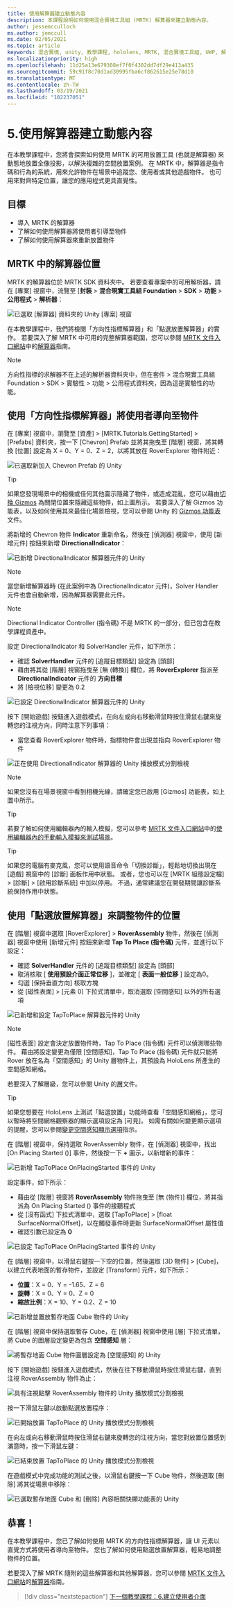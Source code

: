 ```yaml
---
title: 使用解算器建立動態內容
description: 本課程說明如何使用混合實境工具組 (MRTK) 解算器來建立動態內容。
author: jessemcculloch
ms.author: jemccull
ms.date: 02/05/2021
ms.topic: article
keywords: 混合實境, unity, 教學課程, hololens, MRTK, 混合實境工具組, UWP, 解算器
ms.localizationpriority: high
ms.openlocfilehash: 11d25a13e679308ef7f0f4302dd7df29e413a435
ms.sourcegitcommit: 59c91f8c70d1ad30995fba6cf862615e25e78d10
ms.translationtype: MT
ms.contentlocale: zh-TW
ms.lasthandoff: 03/19/2021
ms.locfileid: "102237051"
---
```

# <a name="5-creating-dynamic-content-using-solvers"></a>5.使用解算器建立動態內容

在本教學課程中，您將會探索如何使用 MRTK 的可用放置工具 (也就是解算器) 來動態地放置全像投影，以解決複雜的空間放置案例。 在 MRTK 中，解算器是指令碼和行為的系統，用來允許物件在場景中追蹤您、使用者或其他遊戲物件。 也可用來對齊特定位置，讓您的應用程式更具直覺性。

## <a name="objectives"></a>目標

* 導入 MRTK 的解算器
* 了解如何使用解算器將使用者引導至物件
* 了解如何使用解算器來重新放置物件

## <a name="location-of-solvers-in-the-mrtk"></a>MRTK 中的解算器位置

 MRTK 的解算器位於 MRTK SDK 資料夾中。 若要查看專案中的可用解析器，請在 [專案] 視窗中，流覽至 [**封裝**  >  **混合現實工具組 Foundation**  >  **SDK**  >  **功能**  >  **公用程式**  >  **解析器**：

![已選取 [解算器] 資料夾的 Unity [專案] 視窗](images/mr-learning-base/base-05-section1-step1-1.png)

在本教學課程中，我們將檢閱「方向性指標解算器」和「點選放置解算器」的實作。 若要深入了解 MRTK 中可用的完整解算器範圍，您可以參閱 [MRTK 文件入口網站](https://docs.microsoft.com/windows/mixed-reality/mrtk-docs)中的[解算器](https://docs.microsoft.com/windows/mixed-reality/mrtk-docs/features/ux-building-blocks/solvers/solver.md)指南。

> [!NOTE]
> 方向性指標的求解器不在上述的解析器資料夾中，但在套件 > 混合現實工具組 Foundation > SDK > 實驗性 > 功能 > 公用程式資料夾，因為這是實驗性的功能。

## <a name="using-the-directional-indicator-solver-to-direct-the-user-to-objects"></a>使用「方向性指標解算器」將使用者導向至物件

在 [專案] 視窗中，瀏覽至 [資產]  >  [MRTK.Tutorials.GettingStarted]  >  [Prefabs] 資料夾，按一下 [Chevron] Prefab 並將其拖曳至 [階層] 視窗，將其轉換 [位置] 設定為 X = 0、Y = 0、Z = 2，以將其放在 RoverExplorer 物件附近：

![已選取新加入 Chevron Prefab 的 Unity](images/mr-learning-base/base-05-section2-step1-1.png)

> [!TIP]
> 如果您發現場景中的相機或任何其他圖示隱藏了物件，或造成混亂，您可以藉由<a href="https://docs.unity3d.com/2019.1/Documentation/Manual/GizmosMenu.html" target="_blank">切換 Gizmos</a> 為關閉位置來隱藏這些物件，如上圖所示。 若要深入了解 Gizmos 功能表，以及如何使用其來最佳化場景檢視，您可以參閱 Unity 的 <a href="https://docs.unity3d.com/Manual/GizmosMenu.html" target="_blank">Gizmos 功能表</a>文件。

將新增的 Chevron 物件 **Indicator** 重新命名，然後在 [偵測器] 視窗中，使用 [新增元件] 按鈕來新增 **DirectionalIndicator**：

![已新增 DirectionalIndicator 解算器元件的 Unity](images/mr-learning-base/base-05-section2-step1-2.png)

> [!NOTE]
> 當您新增解算器時 (在此案例中為 DirectionalIndicator 元件)，Solver Handler 元件也會自動新增，因為解算器需要此元件。

> [!NOTE]
> Directional Indicator Controller (指令碼) 不是 MRTK 的一部分，但已包含在教學課程資產中。

設定 DirectionalIndicator 和 SolverHandler 元件，如下所示：

* 確認 **SolverHandler** 元件的 [追蹤目標類型] 設定為 [頭部]
* 藉由將其從 [階層] 視窗拖曳至 [無 (轉換)]  欄位，將 **RoverExplorer** 指派至 **DirectionalIndicator** 元件的 **方向目標**
* 將 [檢視位移] 變更為 0.2

![已設定 DirectionalIndicator 解算器元件的 Unity](images/mr-learning-base/base-05-section2-step1-3.png)

按下 [開始遊戲] 按鈕進入遊戲模式，在向左或向右移動滑鼠時按住滑鼠右鍵來旋轉您的注視方向，同時注意下列事項：

* 當您查看 RoverExplorer 物件時，指標物件會出現並指向 RoverExplorer 物件

![正在使用 DirectionalIndicator 解算器的 Unity 播放模式分割檢視](images/mr-learning-base/base-05-section2-step1-4.png)

> [!NOTE]
> 如果您沒有在場景視窗中看到相機光線，請確定您已啟用 [Gizmos] 功能表，如上圖中所示。

> [!TIP]
> 若要了解如何使用編輯器內的輸入模擬，您可以參考 [MRTK 文件入口網站](https://docs.microsoft.com/windows/mixed-reality/mrtk-docs)中的[使用編輯器內的手動輸入模擬來測試場景](https://microsoft.github.io/MixedRealityToolkit-Unity/Documentation/GettingStartedWithTheMRTK.html#using-the-in-editor-hand-input-simulation-to-test-a-scene)。

> [!TIP]
> 如果您的電腦有麥克風，您可以使用語音命令「切換診斷」，輕鬆地切換出現在 [遊戲] 視窗中的 [診斷] 面板作用中狀態。 或者，您也可以在 [MRTK 組態設定檔] > [診斷] > [啟用診斷系統] 中加以停用。 不過，通常建議您在開發期間讓診斷系統保持作用中狀態。

## <a name="using-the-tap-to-place-solver-to-reposition-objects"></a>使用「點選放置解算器」來調整物件的位置

在 [階層] 視窗中選取 [RoverExplorer] > **RoverAssembly** 物件，然後在 [偵測器] 視窗中使用 [新增元件] 按鈕來新增 **Tap To Place (指令碼)** 元件，並進行以下設定：

* 確認 **SolverHandler** 元件的 [追蹤目標類型] 設定為 [頭部]
* 取消核取 [ **使用預設介面正常位移** ]，並確定 [ **表面一般位移** ] 設定為0。
* 勾選 [保持垂直方向] 核取方塊
* 從 [磁性表面]  >  [元素 0] 下拉式清單中，取消選取 [空間感知] 以外的所有選項

![已新增和設定 TapToPlace 解算器元件的 Unity](images/mr-learning-base/base-05-section3-step1-1.png)

> [!NOTE]
> [磁性表面] 設定會決定放置物件時，Tap To Place (指令碼) 元件可以偵測哪些物件。 藉由將設定變更為僅限 [空間感知]，Tap To Place (指令碼) 元件就只能將 Rover 放在名為「空間感知」的 Unity 層物件上，其預設為 HoloLens 所產生的空間感知網格。
>
>若要深入了解層級，您可以參閱 Unity 的<a href="https://docs.unity3d.com/Manual/Layers.html" target="_blank">層</a>文件。

> [!TIP]
> 如果您想要在 HoloLens 上測試「點選放置」功能時查看「空間感知網格」，您可以暫時將空間網格觀察器的顯示選項設定為 [可見]。 如需有關如何變更顯示選項的提醒，您可以參閱[變更空間感知顯示選項](mr-learning-base-03.md#changing-the-spatial-awareness-display-option)指示。

在 [階層] 視窗中，保持選取 RoverAssembly 物件，在 [偵測器] 視窗中，找出 [On Placing Started ()] 事件，然後按一下 **+** 圖示，以新增新的事件：

![已新增 TapToPlace OnPlacingStarted 事件的 Unity](images/mr-learning-base/base-05-section3-step1-2.png)

設定事件，如下所示：

* 藉由從 [階層] 視窗將 **RoverAssembly** 物件拖曳至 [無 (物件)] 欄位，將其指派為 On Placing Started () 事件的接聽程式
* 從 [沒有函式] 下拉式清單中，選取 [TapToPlace]  >  [float SurfaceNormalOffset]，以在觸發事件時更新 SurfaceNormalOffset 屬性值
* 確認引數已設定為 **0**

![已設定 TapToPlace OnPlacingStarted 事件的 Unity](images/mr-learning-base/base-05-section3-step1-3.png)

在 [階層] 視窗中，以滑鼠右鍵按一下空的位置，然後選取 [3D 物件]  >  [Cube]，以建立代表地面的暫存物件，並設定 [Transform] 元件，如下所示：

* **位置**：X = 0、Y = -1.65、Z = 6
* **旋轉**：X = 0、Y = 0、Z = 0
* **縮放比例**：X = 10、Y = 0.2、Z = 10

![已新增並置放暫存地面 Cube 物件的 Unity](images/mr-learning-base/base-05-section3-step1-4.png)

在 [階層] 視窗中保持選取暫存 Cube，在 [偵測器] 視窗中使用 [層] 下拉式清單，將 Cube 的圖層設定變更為包含 **空間感知** 層：

![將暫存地面 Cube 物件圖層設定為 [空間感知] 的 Unity](images/mr-learning-base/base-05-section3-step1-5.png)

按下 [開始遊戲] 按鈕進入遊戲模式，然後在往下移動滑鼠時按住滑鼠右鍵，直到注視 RoverAssembly 物件為止：

![具有注視點擊 RoverAssembly 物件的 Unity 播放模式分割檢視](images/mr-learning-base/base-05-section3-step1-6.png)

按一下滑鼠左鍵以啟動點選放置程序：

![已開始放置 TapToPlace 的 Unity 播放模式分割檢視](images/mr-learning-base/base-05-section3-step1-7.png)

在向左或向右移動滑鼠時按住滑鼠右鍵來旋轉您的注視方向，當您對放置位置感到滿意時，按一下滑鼠左鍵：

![已結束放置 TapToPlace 的 Unity 播放模式分割檢視](images/mr-learning-base/base-05-section3-step1-8.png)

在遊戲模式中完成功能的測試之後，以滑鼠右鍵按一下 Cube 物件，然後選取 [刪除] 將其從場景中移除：

![已選取暫存地面 Cube 和 [刪除] 內容相關快顯功能表的 Unity](images/mr-learning-base/base-05-section3-step1-9.png)

## <a name="congratulations"></a>恭喜！

在本教學課程中，您已了解如何使用 MRTK 的方向性指標解算器，讓 UI 元素以直覺方式將使用者導向至物件。 您也了解如何使用點選放置解算器，輕易地調整物件的位置。

若要深入了解 MRTK 隨附的這些解算器和其他解算器，您可以參閱 [MRTK 文件入口網站](https://docs.microsoft.com/windows/mixed-reality/mrtk-docs/)的[解算器](https://docs.microsoft.com/windows/mixed-reality/mrtk-docs/features/ux-building-blocks/solvers/solver.md)指南。

> [!div class="nextstepaction"]
>[下一個教學課程：6.建立使用者介面](mr-learning-base-06.md)

